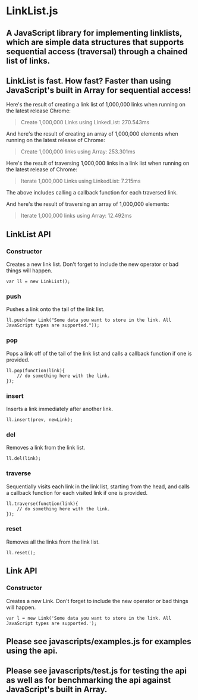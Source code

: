 # LinkList.js

## A JavaScript library for implementing linklists, which are simple data structures that supports sequential access (traversal) through a chained list of links.

## LinkList is fast. How fast? Faster than using JavaScript's built in Array for sequential access!

Here's the result of creating a link list of 1,000,000 links when running on the latest release Chrome:

> Create 1,000,000 Links using LinkedList: 270.543ms

And here's the result of creating an array of 1,000,000 elements when running on the latest release of Chrome:

> Create 1,000,000 links using Array: 253.301ms

Here's the result of traversing 1,000,000 links in a link list when running on the latest release of Chrome:

> Iterate 1,000,000 Links using LinkedList: 7.215ms

The above includes calling a callback function for each traversed link.

And here's the result of traversing an array of 1,000,000 elements:

> Iterate 1,000,000 links using Array: 12.492ms

## LinkList API

### Constructor
Creates a new link list. Don't forget to include the new operator or bad things will happen.

    var ll = new LinkList();

### push
Pushes a link onto the tail of the link list.

    ll.push(new Link("Some data you want to store in the link. All JavaScript types are supported."));

### pop
Pops a link off of the tail of the link list and calls a callback function if one is provided.

    ll.pop(function(link){
        // do something here with the link.
    });

### insert
Inserts a link immediately after another link.

    ll.insert(prev, newLink);

### del
Removes a link from the link list.

    ll.del(link);

### traverse
Sequentially visits each link in the link list, starting from the head, and calls a callback function for each visited link if one is provided.

    ll.traverse(function(link){
        // do something here with the link.
    });

### reset
Removes all the links from the link list.

    ll.reset();

## Link API

### Constructor
Creates a new Link. Don't forget to include the new operator or bad things will happen.

    var l = new Link('Some data you want to store in the link. All JavaScript types are supported.');

## Please see javascripts/examples.js for examples using the api.

## Please see javascripts/test.js for testing the api as well as for benchmarking the api against JavaScript's built in Array.